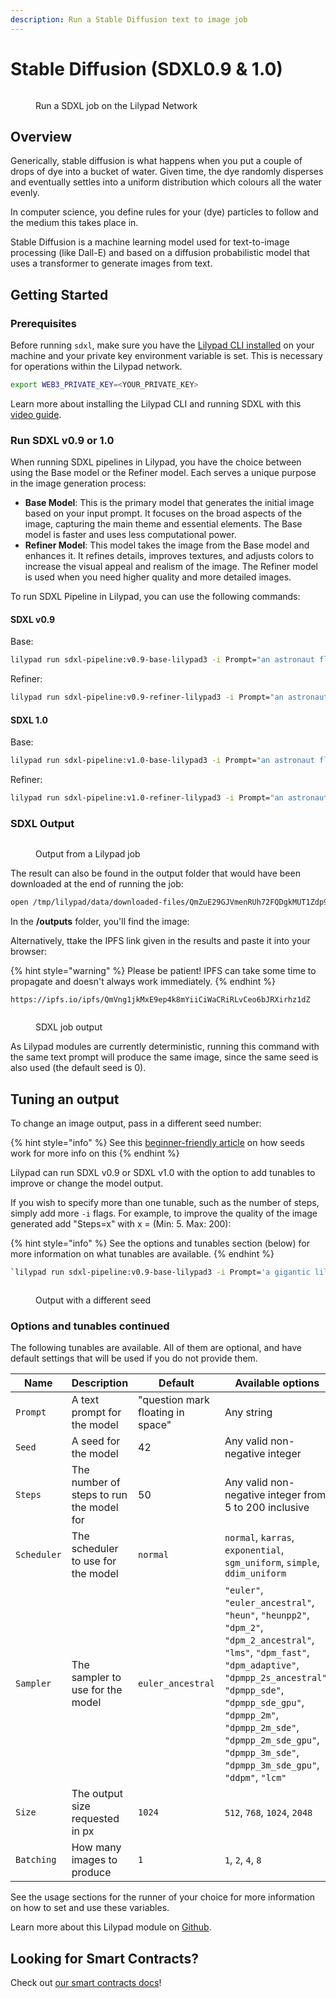 ```yaml
---
description: Run a Stable Diffusion text to image job
---
```


# Stable Diffusion (SDXL0.9 & 1.0)

<figure><img src="../.gitbook/assets/cli-sdxl.gif" alt=""><figcaption><p>Run a SDXL job on the Lilypad Network</p></figcaption></figure>

## Overview

Generically, stable diffusion is what happens when you put a couple of drops of dye into a bucket of water. Given time, the dye randomly disperses and eventually settles into a uniform distribution which colours all the water evenly.

In computer science, you define rules for your (dye) particles to follow and the medium this takes place in.

Stable Diffusion is a machine learning model used for text-to-image processing (like Dall-E) and based on a diffusion probabilistic model that uses a transformer to generate images from text.

## Getting Started

### Prerequisites

Before running `sdxl`, make sure you have the [Lilypad CLI installed](https://docs.lilypad.tech/lilypad/lilypad-milky-way-testnet/install-run-requirements) on your machine and your private key environment variable is set. This is necessary for operations within the Lilypad network.&#x20;

```bash
export WEB3_PRIVATE_KEY=<YOUR_PRIVATE_KEY>
```

Learn more about installing the Lilypad CLI and running SDXL with this [video guide](https://www.youtube.com/watch?v=RBECCMl\_fco).

### Run SDXL v0.9 or 1.0

When running SDXL pipelines in Lilypad, you have the choice between using the Base model or the Refiner model. Each serves a unique purpose in the image generation process:

* **Base Model**: This is the primary model that generates the initial image based on your input prompt. It focuses on the broad aspects of the image, capturing the main theme and essential elements. The Base model is faster and uses less computational power.
* **Refiner Model**: This model takes the image from the Base model and enhances it. It refines details, improves textures, and adjusts colors to increase the visual appeal and realism of the image. The Refiner model is used when you need higher quality and more detailed images.

&#x20;To run SDXL Pipeline in Lilypad, you can use the following commands:

#### SDXL v0.9

Base:

```bash
lilypad run sdxl-pipeline:v0.9-base-lilypad3 -i Prompt="an astronaut floating against a white background"
```

Refiner:

```bash
lilypad run sdxl-pipeline:v0.9-refiner-lilypad3 -i Prompt="an astronaut floating against a white background"
```

#### SDXL 1.0

Base:

```bash
lilypad run sdxl-pipeline:v1.0-base-lilypad3 -i Prompt="an astronaut floating against a white background"
```

Refiner:

```bash
lilypad run sdxl-pipeline:v1.0-refiner-lilypad3 -i Prompt="an astronaut floating against a white background"
```

### SDXL Output

<figure><img src="https://github.com/noryev/lilypad-docs/raw/main/lilypad/.gitbook/assets/sdxl_execution.png" alt=""><figcaption><p>Output from a Lilypad job</p></figcaption></figure>

The result can also be found in the output folder that would have been downloaded at the end of running the job:

```bash
open /tmp/lilypad/data/downloaded-files/QmZuE29GJVmenRUh72FQDgkMUT1Zdp967oEJvzjaDwGGVoResults of SDXL job on Output Directory
```

In the **/outputs** folder, you'll find the image:

Alternatively, ttake the IPFS link given in the results and paste it into your browser:

{% hint style="warning" %}
Please be patient! IPFS can take some time to propagate and doesn't always work immediately.
{% endhint %}

```
https://ipfs.io/ipfs/QmVng1jkMxE9ep4k8mYiiCiWaCRiRLvCeo6bJRXirhz1dZ
```

<figure><img src="https://github.com/noryev/lilypad-docs/raw/main/lilypad/.gitbook/assets/sdxl_result_output.png" alt=""><figcaption><p>SDXL job output</p></figcaption></figure>

As Lilypad modules are currently deterministic, running this command with the same text prompt will produce the same image, since the same seed is also used (the default seed is 0).

## Tuning an output

To change an image output, pass in a different seed number:

{% hint style="info" %}
See this [beginner-friendly article](https://aituts.com/stable-diffusion-seed/) on how seeds work for more info on this
{% endhint %}

Lilypad can run SDXL v0.9 or SDXL v1.0 with the option to add tunables to improve or change the model output.&#x20;

If you wish to specify more than one tunable, such as the number of steps, simply add more `-i` flags. For example, to improve the quality of the image generated add "Steps=x" with x = (Min: 5. Max: 200):

{% hint style="info" %}
See the options and tunables section (below) for more information on what tunables are available.
{% endhint %}

```bash
`lilypad run sdxl-pipeline:v0.9-base-lilypad3 -i Prompt='a gigantic lilypad shaped space station' -i Steps=150` 
```

<figure><img src="https://github.com/noryev/lilypad-docs/raw/main/lilypad/.gitbook/assets/sdxl_result_output2.png" alt=""><figcaption><p>Output with a different seed</p></figcaption></figure>

### Options and tunables continued

The following tunables are available. All of them are optional, and have default settings that will be used if you do not provide them.

| Name        | Description                              | Default                           | Available options                                                                                                                                                                                                                                                                                         |
| ----------- | ---------------------------------------- | --------------------------------- | --------------------------------------------------------------------------------------------------------------------------------------------------------------------------------------------------------------------------------------------------------------------------------------------------------- |
| `Prompt`    | A text prompt for the model              | "question mark floating in space" | Any string                                                                                                                                                                                                                                                                                                |
| `Seed`      | A seed for the model                     | 42                                | Any valid non-negative integer                                                                                                                                                                                                                                                                            |
| `Steps`     | The number of steps to run the model for | 50                                | Any valid non-negative integer from 5 to 200 inclusive                                                                                                                                                                                                                                                    |
| `Scheduler` | The scheduler to use for the model       | `normal`                          | `normal`, `karras`, `exponential`, `sgm_uniform`, `simple`, `ddim_uniform`                                                                                                                                                                                                                                |
| `Sampler`   | The sampler to use for the model         | `euler_ancestral`                 | `"euler"`, `"euler_ancestral"`, `"heun"`, `"heunpp2"`, `"dpm_2"`, `"dpm_2_ancestral"`, `"lms"`, `"dpm_fast"`, `"dpm_adaptive"`, `"dpmpp_2s_ancestral"`, `"dpmpp_sde"`, `"dpmpp_sde_gpu"`, `"dpmpp_2m"`, `"dpmpp_2m_sde"`, `"dpmpp_2m_sde_gpu"`, `"dpmpp_3m_sde"`, `"dpmpp_3m_sde_gpu"`, `"ddpm"`, `"lcm"` |
| `Size`      | The output size requested in px          | `1024`                            | `512`, `768`, `1024`, `2048`                                                                                                                                                                                                                                                                              |
| `Batching`  | How many images to produce               | `1`                               | `1`, `2`, `4`, `8`                                                                                                                                                                                                                                                                                        |

See the usage sections for the runner of your choice for more information on how to set and use these variables.

Learn more about this Lilypad module on [Github](https://github.com/Lilypad-Tech/lilypad-module-sdxl-pipeline).

## Looking for Smart Contracts?

Check out [our smart contracts docs](../developer-resources/lilypad-smart-contracts.md)!


